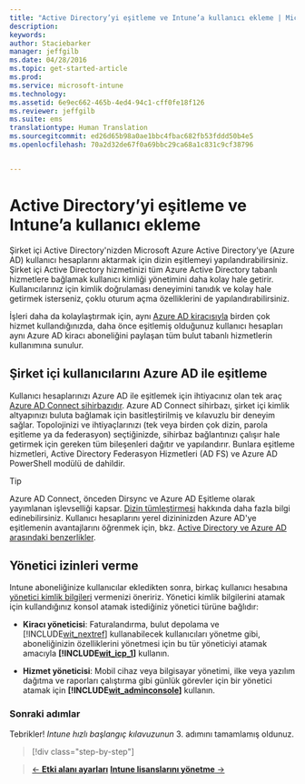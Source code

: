 ```yaml
---
title: "Active Directory’yi eşitleme ve Intune’a kullanıcı ekleme | Microsoft Intune"
description: 
keywords: 
author: Staciebarker
manager: jeffgilb
ms.date: 04/28/2016
ms.topic: get-started-article
ms.prod: 
ms.service: microsoft-intune
ms.technology: 
ms.assetid: 6e9ec662-465b-4ed4-94c1-cff0fe18f126
ms.reviewer: jeffgilb
ms.suite: ems
translationtype: Human Translation
ms.sourcegitcommit: ed26d65b98a0ae1bbc4fbac682fb53fddd50b4e5
ms.openlocfilehash: 70a2d32de67f0a69bbc29ca68a1c831c9cf38796


---
```



# Active Directory’yi eşitleme ve Intune’a kullanıcı ekleme
Şirket içi Active Directory'nizden Microsoft Azure Active Directory’ye (Azure AD) kullanıcı hesaplarını aktarmak için dizin eşitlemeyi yapılandırabilirsiniz. Şirket içi Active Directory hizmetinizi tüm Azure Active Directory tabanlı hizmetlere bağlamak kullanıcı kimliği yönetimini daha kolay hale getirir. Kullanıcılarınız için kimlik doğrulaması deneyimini tanıdık ve kolay hale getirmek isterseniz, çoklu oturum açma özelliklerini de yapılandırabilirsiniz.

İşleri daha da kolaylaştırmak için, aynı [Azure AD kiracısıyla](http://technet.microsoft.com/library/jj573650.aspx#BKMK_WhatIsAnAzureADTenant) birden çok hizmet kullandığınızda, daha önce eşitlemiş olduğunuz kullanıcı hesapları aynı Azure AD kiracı aboneliğini paylaşan tüm bulut tabanlı hizmetlerin kullanımına sunulur.

## Şirket içi kullanıcılarını Azure AD ile eşitleme
Kullanıcı hesaplarınızı Azure AD ile eşitlemek için ihtiyacınız olan tek araç [Azure AD Connect sihirbazıdır](https://www.microsoft.com/download/details.aspx?id=47594). Azure AD Connect sihirbazı, şirket içi kimlik altyapınızı buluta bağlamak için basitleştirilmiş ve kılavuzlu bir deneyim sağlar.  Topolojinizi ve ihtiyaçlarınızı (tek veya birden çok dizin, parola eşitleme ya da federasyon) seçtiğinizde, sihirbaz bağlantınızı çalışır hale getirmek için gereken tüm bileşenleri dağıtır ve yapılandırır. Bunlara eşitleme hizmetleri, Active Directory Federasyon Hizmetleri (AD FS) ve Azure AD PowerShell modülü de dahildir.

> [!TIP]
> Azure AD Connect, önceden Dirsync ve Azure AD Eşitleme olarak yayımlanan işlevselliği kapsar. [Dizin tümleştirmesi](http://technet.microsoft.com/library/jj573653.aspx) hakkında daha fazla bilgi edinebilirsiniz. Kullanıcı hesaplarını yerel dizininizden Azure AD'ye eşitlemenin avantajlarını öğrenmek için, bkz. [Active Directory ve Azure AD arasındaki benzerlikler](http://technet.microsoft.com/library/dn518177.aspx).

## Yönetici izinleri verme
Intune aboneliğinize kullanıcılar ekledikten sonra, birkaç kullanıcı hesabına [yönetici kimlik bilgileri](administrative-accounts-websites-perms.md) vermenizi öneririz. Yönetici kimlik bilgilerini atamak için kullandığınız konsol atamak istediğiniz yönetici türüne bağlıdır:

-   **Kiracı yöneticisi**: Faturalandırma, bulut depolama ve [!INCLUDE[wit_nextref](../includes/wit_nextref_md.md)] kullanabilecek kullanıcıları yönetme gibi, aboneliğinizin özelliklerini yönetmesi için bu tür yöneticiyi atamak amacıyla **[!INCLUDE[wit_icp_1](../includes/wit_icp_1_md.md)]** kullanın.

-   **Hizmet yöneticisi**: Mobil cihaz veya bilgisayar yönetimi, ilke veya yazılım dağıtma ve raporları çalıştırma gibi günlük görevler için bir yönetici atamak için **[!INCLUDE[wit_adminconsole](../includes/wit_adminconsole_md.md)]** kullanın.


### Sonraki adımlar
Tebrikler! *Intune hızlı başlangıç kılavuzunun* 3. adımını tamamlamış oldunuz.

>[!div class="step-by-step"]

>[&larr; **Etki alanı ayarları**](.\start-with-a-paid-subscription-to-microsoft-intune-step-2.md)     [**Intune lisanslarını yönetme** &rarr;](.\start-with-a-paid-subscription-to-microsoft-intune-step-4.md)  



<!--HONumber=Jun16_HO4-->


